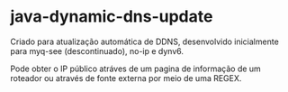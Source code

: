 # java-dynamic-dns-update

Criado para atualização automática de DDNS, desenvolvido inicialmente para myq-see (descontinuado), no-ip e dynv6.

Pode obter o IP público atráves de um pagina de informação de um roteador ou através de fonte externa por meio de uma REGEX.

